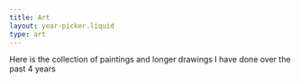 ```yaml
---
title: Art
layout: year-picker.liquid
type: art
---
```


Here is the collection of paintings and longer drawings I have done over the past 4 years
